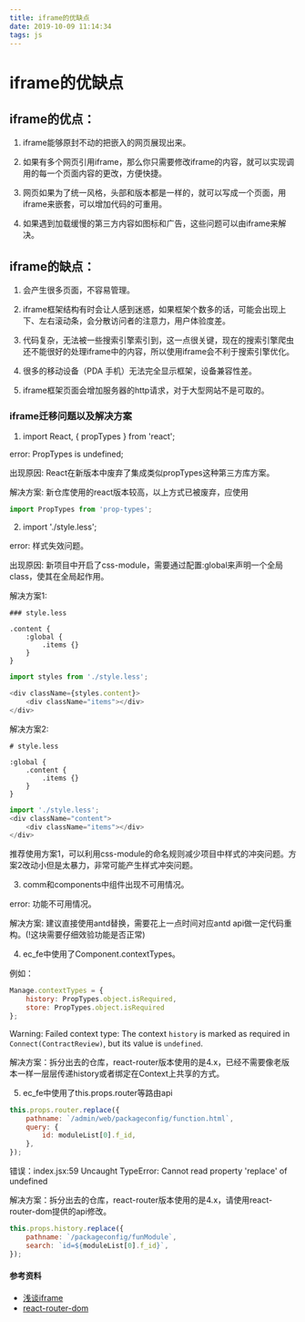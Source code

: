 ```yaml
---
title: iframe的优缺点
date: 2019-10-09 11:14:34
tags: js
---
```


# iframe的优缺点

## iframe的优点：

1. iframe能够原封不动的把嵌入的网页展现出来。

2. 如果有多个网页引用iframe，那么你只需要修改iframe的内容，就可以实现调用的每一个页面内容的更改，方便快捷。

3. 网页如果为了统一风格，头部和版本都是一样的，就可以写成一个页面，用iframe来嵌套，可以增加代码的可重用。

4. 如果遇到加载缓慢的第三方内容如图标和广告，这些问题可以由iframe来解决。

## iframe的缺点：

1. 会产生很多页面，不容易管理。

2. iframe框架结构有时会让人感到迷惑，如果框架个数多的话，可能会出现上下、左右滚动条，会分散访问者的注意力，用户体验度差。

3. 代码复杂，无法被一些搜索引擎索引到，这一点很关键，现在的搜索引擎爬虫还不能很好的处理iframe中的内容，所以使用iframe会不利于搜索引擎优化。

4. 很多的移动设备（PDA 手机）无法完全显示框架，设备兼容性差。

5. iframe框架页面会增加服务器的http请求，对于大型网站不是可取的。

### iframe迁移问题以及解决方案

1. import React, { propTypes } from 'react';

error: PropTypes is undefined;

出现原因: React在新版本中废弃了集成类似propTypes这种第三方库方案。

解决方案: 新仓库使用的react版本较高，以上方式已被废弃，应使用

``` js
import PropTypes from 'prop-types';
```

2. import './style.less';

error: 样式失效问题。

出现原因: 新项目中开启了css-module，需要通过配置:global来声明一个全局class，使其在全局起作用。

解决方案1:

``` less
### style.less

.content {
    :global {
        .items {}
    }
}
```

``` js
import styles from './style.less';

<div className={styles.content}>
    <div className="items"></div>
</div>
```

解决方案2:

``` less
# style.less

:global {
    .content {
        .items {}
    }
}
```

``` js
import './style.less';
<div className="content">
    <div className="items"></div>
</div>
```

推荐使用方案1，可以利用css-module的命名规则减少项目中样式的冲突问题。方案2改动小但是太暴力，非常可能产生样式冲突问题。

3. comm和components中组件出现不可用情况。

error: 功能不可用情况。

解决方案: 建议直接使用antd替换，需要花上一点时间对应antd api做一定代码重构。(!这块需要仔细效验功能是否正常)

4. ec_fe中使用了Component.contextTypes。

例如：

``` js
Manage.contextTypes = {
    history: PropTypes.object.isRequired,
    store: PropTypes.object.isRequired
};
```

Warning: Failed context type: The context `history` is marked as required in `Connect(ContractReview)`, but its value is `undefined`.

解决方案：拆分出去的仓库，react-router版本使用的是4.x，已经不需要像老版本一样一层层传递history或者绑定在Context上共享的方式。

5. ec_fe中使用了this.props.router等路由api

``` js
this.props.router.replace({
    pathname: `/admin/web/packageconfig/function.html`,
    query: {
        id: moduleList[0].f_id,
    },
});
```

错误：index.jsx:59 Uncaught TypeError: Cannot read property 'replace' of undefined

解决方案：拆分出去的仓库，react-router版本使用的是4.x，请使用react-router-dom提供的api修改。

``` js
this.props.history.replace({
    pathname: `/packageconfig/funModule`,
    search: `id=${moduleList[0].f_id}`,
});
```

#### 参考资料

* [浅谈iframe](https://www.jianshu.com/p/8fbee843437c)
* [react-router-dom](https://reacttraining.com/react-router/web/api/history/history-is-mutable)
